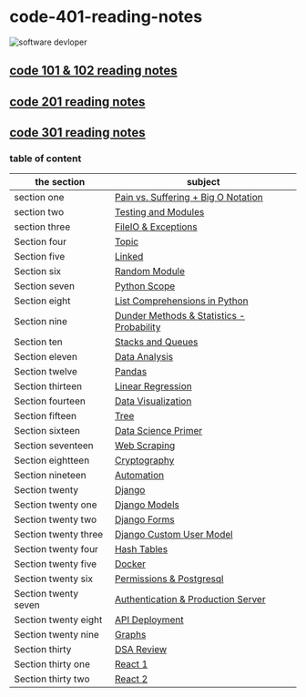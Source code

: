 # code-401-reading-notes


![software devloper](https://exaud.com/wp-content/uploads/2020/09/software-skills.png)

## [code 101 & 102 reading notes](https://aymannaif.github.io/reading-notes/)
## [code 201 reading notes](https://aymannaif.github.io/code-201-reading-notes/)
## [code 301 reading notes](https://aymannaif.github.io/code-301-reading-notes/)
### table of content


the section | subject
------------ | -------------
section one | [Pain vs. Suffering + Big O Notation](https://aymannaif.github.io/reading-notes/class-01)
section two | [Testing and Modules](https://aymannaif.github.io/reading-notes/class-02)
section three | [FileIO & Exceptions](https://aymannaif.github.io/reading-notes/class-03)
Section four |  [Topic](https://aymannaif.github.io/reading-notes/class-04)
Section five | [Linked ](https://aymannaif.github.io/reading-notes/class-05)
Section six  | [Random Module](https://aymannaif.github.io/reading-notes/class-06)
Section seven  | [Python Scope](https://aymannaif.github.io/reading-notes/class-07)
Section eight | [List Comprehensions in Python](https://aymannaif.github.io/reading-notes/class-08)
Section nine |  [Dunder Methods & Statistics - Probability](https://aymannaif.github.io/reading-notes/class-09)
Section ten | [Stacks and Queues](https://aymannaif.github.io/reading-notes/class-10)
Section eleven | [Data Analysis](https://aymannaif.github.io/reading-notes/class-11)
Section twelve | [Pandas](https://aymannaif.github.io/reading-notes/class-12)
Section thirteen | [Linear Regression](https://aymannaif.github.io/reading-notes/class-13)
Section fourteen | [Data Visualization](https://aymannaif.github.io/reading-notes/class-14)
Section fifteen | [Tree](https://aymannaif.github.io/reading-notes/class-15)
Section sixteen | [Data Science Primer](https://aymannaif.github.io/reading-notes/class-16)
Section seventeen | [Web Scraping](https://aymannaif.github.io/reading-notes/class-17)
Section eightteen | [Cryptography](https://aymannaif.github.io/reading-notes/class-18)
Section nineteen | [Automation](https://aymannaif.github.io/reading-notes/class-19)
Section twenty | [Django](https://aymannaif.github.io/reading-notes/class-20)
Section twenty one | [Django Models](https://aymannaif.github.io/reading-notes/class-21)
Section twenty two | [Django Forms](https://aymannaif.github.io/reading-notes/class-22)
Section twenty three | [Django Custom User Model](https://aymannaif.github.io/reading-notes/class-23)
Section twenty four | [Hash Tables](https://aymannaif.github.io/reading-notes/class-24)
Section twenty five | [Docker](https://aymannaif.github.io/reading-notes/class-25)
Section twenty six | [Permissions & Postgresql](https://aymannaif.github.io/reading-notes/class-26)
Section twenty seven | [Authentication & Production Server](https://aymannaif.github.io/reading-notes/class-27)
Section twenty eight | [API Deployment](https://aymannaif.github.io/reading-notes/class-28)
Section twenty nine | [Graphs](https://aymannaif.github.io/reading-notes/class-29)
Section thirty | [DSA Review](https://aymannaif.github.io/reading-notes/class-30)
Section thirty one | [React 1](https://aymannaif.github.io/reading-notes/class-31)
Section thirty two | [React 2](https://aymannaif.github.io/reading-notes/class-32)
